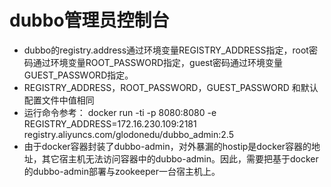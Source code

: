 # dubbo管理员控制台
* dubbo的registry.address通过环境变量REGISTRY_ADDRESS指定，root密码通过环境变量ROOT_PASSWORD指定，guest密码通过环境变量GUEST_PASSWORD指定。
* REGISTRY_ADDRESS，ROOT_PASSWORD，GUEST_PASSWORD 和默认配置文件中值相同
* 运行命令参考： docker run -ti -p 8080:8080 -e REGISTRY_ADDRESS=172.16.230.109:2181 registry.aliyuncs.com/glodonedu/dubbo_admin:2.5
* 由于docker容器封装了dubbo-admin，对外暴漏的hostip是docker容器的地址，其它宿主机无法访问容器中的dubbo-admin。因此，需要把基于docker的dubbo-admin部署与zookeeper一台宿主机上。
